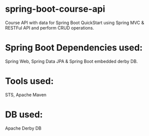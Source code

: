 # spring-boot-course-api
Course API with data for Spring Boot QuickStart using Spring MVC & RESTFul API and perform CRUD operations.

# Spring Boot Dependencies used: 
Spring Web, Spring Data JPA & Spring Boot embedded derby DB.

# Tools used:
STS, Apache Maven

# DB used:
Apache Derby DB
